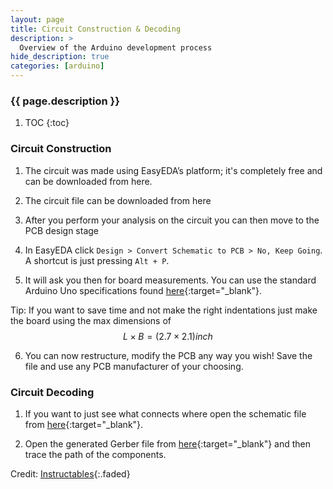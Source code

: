 ```yaml
---
layout: page
title: Circuit Construction & Decoding
description: >
  Overview of the Arduino development process
hide_description: true
categories: [arduino]
---
```



<h3 class="faded">{{ page.description }}</h3>

1. TOC
{:toc}

### Circuit Construction

1. The circuit was made using EasyEDA’s platform; it's completely free and can be downloaded from here.

2. The circuit file can be downloaded from here

3. After you perform your analysis on the circuit you can then move to the PCB design stage

4. In EasyEDA click `Design > Convert Schematic to PCB > No, Keep Going`. A shortcut is just pressing `Alt + P`.

5. It will ask you then for board measurements. You can use the standard Arduino Uno specifications found [here][unospec]{:target="_blank"}.

Tip: If you want to save time and not make the right indentations just make the board using the max dimensions of $$L \times B = (2.7 \times 2.1) inch$$

6. You can now restructure, modify the PCB any way you wish! Save the file and use any PCB manufacturer of your choosing.

### Circuit Decoding

1. If you want to just see what connects where open the schematic file from [here][schematic]{:target="_blank"}.

2. Open the generated Gerber file from [here][gerber]{:target="_blank"} and then trace the path of the components.

Credit: [Instructables](https://www.instructables.com/DIY-Arduino-UNO-How-to-Make-Your-Own-Arduino-Uno-B/
){:.faded}

[unospec]: https://www.oreilly.com/library/view/arduino-a-technical/9781491934319/ch04.html
[schematic]: https://drive.google.com/file/d/1U32lmq1rE9bE1_Zn98m9rc7GlrSqoneg/view?usp=sharing
[gerber]: https://drive.google.com/file/d/1oBXNmvye1zQEywYx9mK3N-7npWY6DJ9b/view?usp=sharing